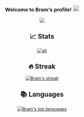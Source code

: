 <h3 align="center">
  Welcome to Bram's profile!
  <img src="https://media.giphy.com/media/hvRJCLFzcasrR4ia7z/giphy.gif" width="20">
</h3>

<!-- Typing SVG by DenverCoder1 - https://github.com/DenverCoder1/readme-typing-svg -->
<p align="center">
  <a href="https://github.com/DenverCoder1/readme-typing-svg"><img src="https://readme-typing-svg.herokuapp.com/?lines=Always+learning+new+things!;+Currently+learning+everything+about+kubernetes!&center=true&width=550&height=45"></a>
</p>

<h2 align="center">📈 Stats</h2>

<!-- Github readme stats - https://github.com/anuraghazra/github-readme-stats -->
<p align="center">
  <a href="https://github.com/anuraghazra/github-readme-stats">
    <img title"title" alt="alt" src="https://github-readme-stats.vercel.app/api?username=brammys&count_private=true&show_icons=true&theme=dark"/>
  </a>
</p>

<h2 align="center">🔥 Streak</h2>

<!-- GitHub Readme Streak Stats - https://github.com/DenverCoder1/github-readme-streak-stats -->
<p align="center">
  <a href="https://github.com/DenverCoder1/github-readme-streak-stats">
    <img title="🔥 Get streak stats for your profile at git.io/streak-stats" alt="Bram's streak" src="https://github-readme-streak-stats.herokuapp.com/?user=brammys&theme=dark-smoky&hide_border=true"/>
  </a>
</p>

<!-- Github readme stats - https://github.com/anuraghazra/github-readme-stats -->
<h2 align="center">📚 Languages </h2>
<p align="center">
  <a href="https://github.com/anuraghazra/github-readme-stats">
    <img title="Bram's top languages" alt="Bram's top languages" src="https://github-readme-stats.vercel.app/api/top-langs/?username=BrammyS&langs_count=10"/>
  </a>
</p>
<!-- [![willianrod's wakatime stats](https://github-readme-stats.vercel.app/api/wakatime?username=BrammyS&layout=compact)](https://github.com/anuraghazra/github-readme-stats)  -->
